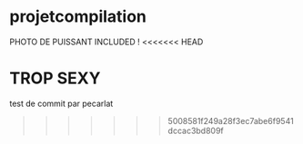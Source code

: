 projetcompilation
=================

PHOTO DE PUISSANT INCLUDED !
<<<<<<< HEAD

TROP SEXY 
=======
test de commit par pecarlat
>>>>>>> 5008581f249a28f3ec7abe6f9541dccac3bd809f
